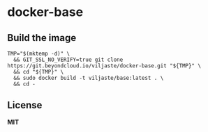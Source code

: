 # docker-base

## Build the image

    TMP="$(mktemp -d)" \
      && GIT_SSL_NO_VERIFY=true git clone https://git.beyondcloud.io/viljaste/docker-base.git "${TMP}" \
      && cd "${TMP}" \
      && sudo docker build -t viljaste/base:latest . \
      && cd -

## License

**MIT**
